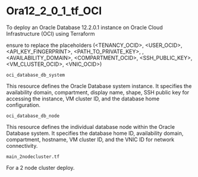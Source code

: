 # Ora12_2_0_1_tf_OCI
To deploy an Oracle Database 12.2.0.1 instance on Oracle Cloud Infrastructure (OCI) using Terraform

ensure to replace the placeholders (<TENANCY_OCID>, <USER_OCID>, <API_KEY_FINGERPRINT>, <PATH_TO_PRIVATE_KEY>, <REGION>, <AVAILABILITY_DOMAIN>, <COMPARTMENT_OCID>, <SSH_PUBLIC_KEY>, <VM_CLUSTER_OCID>, <VNIC_OCID>) 
  
    oci_database_db_system
  This resource defines the Oracle Database system instance.
  It specifies the availability domain, compartment, display name, shape, SSH public key for accessing the instance,
  VM cluster ID, and the database home configuration.
    
    oci_database_db_node
  This resource defines the individual database node within the Oracle Database system.
  It specifies the database home ID, availability domain, compartment, hostname, VM cluster ID, and the VNIC ID for network connectivity.

    main_2nodecluster.tf
  For a 2 node cluster deploy.
